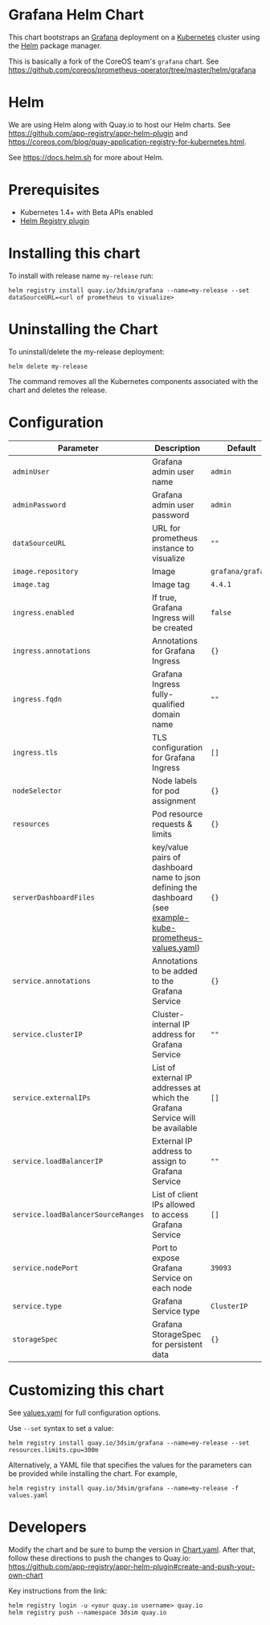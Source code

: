 # Grafana Helm Chart

This chart bootstraps an [Grafana](http://grafana.org) deployment on a [Kubernetes](http://kubernetes.io) cluster using the [Helm](https://helm.sh) package manager.

This is basically a fork of the CoreOS team's `grafana` chart.  See https://github.com/coreos/prometheus-operator/tree/master/helm/grafana

# Helm
We are using Helm along with Quay.io to host our Helm charts.  See https://github.com/app-registry/appr-helm-plugin and https://coreos.com/blog/quay-application-registry-for-kubernetes.html.

See https://docs.helm.sh for more about Helm.

# Prerequisites
* Kubernetes 1.4+ with Beta APIs enabled
* [Helm Registry plugin](https://github.com/app-registry/appr-helm-plugin)

# Installing this chart
To install with release name `my-release` run:
```
helm registry install quay.io/3dsim/grafana --name=my-release --set dataSourceURL=<url of prometheus to visualize>
```

# Uninstalling the Chart

To uninstall/delete the my-release deployment:
```
helm delete my-release
```
The command removes all the Kubernetes components associated with the chart and deletes the release.

# Configuration

Parameter | Description | Default
--- | --- | ---
`adminUser` | Grafana admin user name | `admin`
`adminPassword` | Grafana admin user password | `admin`
`dataSourceURL` | URL for prometheus instance to visualize | `""`
`image.repository` | Image | `grafana/grafana`
`image.tag` | Image tag | `4.4.1`
`ingress.enabled` | If true, Grafana Ingress will be created | `false`
`ingress.annotations` | Annotations for Grafana Ingress | `{}`
`ingress.fqdn` | Grafana Ingress fully-qualified domain name | `""`
`ingress.tls` | TLS configuration for Grafana Ingress | `[]`
`nodeSelector` | Node labels for pod assignment | `{}`
`resources` | Pod resource requests & limits | `{}`
`serverDashboardFiles` | key/value pairs of dashboard name to json defining the dashboard (see [example-kube-prometheus-values.yaml](example-kube-prometheus-values.yaml)) | `{}`
`service.annotations` | Annotations to be added to the Grafana Service | `{}`
`service.clusterIP` | Cluster-internal IP address for Grafana Service | `""`
`service.externalIPs` | List of external IP addresses at which the Grafana Service will be available | `[]`
`service.loadBalancerIP` | External IP address to assign to Grafana Service | `""`
`service.loadBalancerSourceRanges` | List of client IPs allowed to access Grafana Service | `[]`
`service.nodePort` | Port to expose Grafana Service on each node | `39093`
`service.type` | Grafana Service type | `ClusterIP`
`storageSpec` | Grafana StorageSpec for persistent data | `{}`

# Customizing this chart
See [values.yaml](values.yaml) for full configuration options.

Use `--set` syntax to set a value:
```console
helm registry install quay.io/3dsim/grafana --name=my-release --set resources.limits.cpu=300m
```

Alternatively, a YAML file that specifies the values for the parameters can be provided while installing the chart. For example,

```console
helm registry install quay.io/3dsim/grafana --name=my-release -f values.yaml
```

# Developers
Modify the chart and be sure to bump the version in [Chart.yaml](Chart.yaml).  After that, follow these directions to push the changes to Quay.io: https://github.com/app-registry/appr-helm-plugin#create-and-push-your-own-chart

Key instructions from the link:
```
helm registry login -u <your quay.io username> quay.io
helm registry push --namespace 3dsim quay.io
```